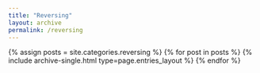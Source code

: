 ```yaml
---
title: "Reversing"
layout: archive
permalink: /reversing
---
```


{% assign posts = site.categories.reversing %}
{% for post in posts %} {% include archive-single.html type=page.entries_layout %} {% endfor %}

